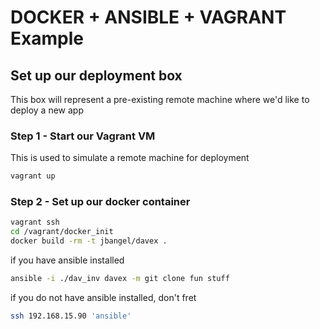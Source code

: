 # DOCKER + ANSIBLE + VAGRANT Example

## Set up our deployment box
This box will represent a pre-existing remote machine where
we'd like to deploy a new app

### Step 1 - Start our Vagrant VM
This is used to simulate a remote machine for deployment
```bash
vagrant up
```

### Step 2 - Set up our docker container
```bash
vagrant ssh
cd /vagrant/docker_init
docker build -rm -t jbangel/davex .
```

if you have ansible installed
```bash
ansible -i ./dav_inv davex -m git clone fun stuff
```

if you do not have ansible installed, don't fret
```bash
ssh 192.168.15.90 'ansible'
```


